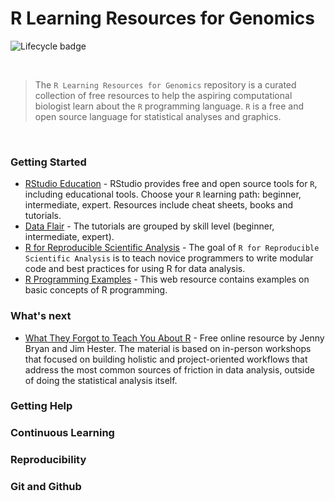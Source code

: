 # R Learning Resources for Genomics

<!-- badges: start -->

![Lifecycle badge](https://img.shields.io/badge/lifecycle-maturing-blue.svg)

<!-- badges: end -->

<br>

> The `R Learning Resources for Genomics` repository is a curated collection of free resources to help the aspiring computational biologist learn about the `R` programming language. `R` is a free and open source language for statistical analyses and graphics. 

<br>

### Getting Started

- [RStudio Education](https://education.rstudio.com/learn/) - RStudio provides free and open source tools for `R`, including educational tools.  Choose your `R` learning path: beginner, intermediate, expert.  Resources include cheat sheets, books and tutorials.
- [Data Flair](https://data-flair.training/blogs/r-tutorials-home/) - The tutorials are grouped by skill level (beginner, intermediate, expert).
- [R for Reproducible Scientific Analysis](http://swcarpentry.github.io/r-novice-gapminder/) - The goal of `R for Reproducible Scientific Analysis` is to teach novice programmers to write modular code and best practices for using R for data analysis.
- [R Programming Examples](https://www.datamentor.io/r-programming/examples/) - This web resource contains examples on basic concepts of R programming.

### What's next
- [What They Forgot to Teach You About R](https://rstats.wtf/) - Free online resource by Jenny Bryan and Jim Hester.  The material is based on in-person workshops that focused on building holistic and project-oriented workflows that address the most common sources of friction in data analysis, outside of doing the statistical analysis itself.

### Getting Help

### Continuous Learning

### Reproducibility

### Git and Github
